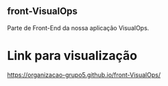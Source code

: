 ## front-VisualOps
Parte de Front-End da nossa aplicação VisualOps.

# Link para visualização
https://organizacao-grupo5.github.io/front-VisualOps/

